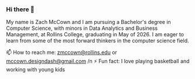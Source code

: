 ### Hi there 👋


My name is Zach McCown and I am pursuing a Bachelor's degree in Computer Science, with minors in Data Analytics and Business Management, at Rollins College, graduating in May of 2026. I am eager to learn from some of the most forward thinkers in the computer science field.

📫 How to reach me: zmccown@rollins.edu or mccown.designdash@gmail.com /n
⚡ Fun fact: I love playing basketball and working with young kids



